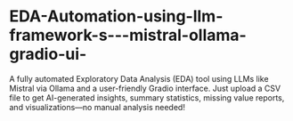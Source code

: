 # EDA-Automation-using-llm-framework-s---mistral-ollama-gradio-ui-
A fully automated Exploratory Data Analysis (EDA) tool using LLMs like Mistral via Ollama and a user-friendly Gradio interface. Just upload a CSV file to get AI-generated insights, summary statistics, missing value reports, and visualizations—no manual analysis needed!
